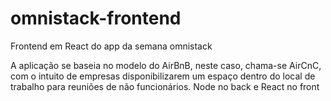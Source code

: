 # omnistack-frontend
Frontend em React do app da semana omnistack

A aplicação se baseia no modelo do AirBnB, neste caso, chama-se AirCnC, com o intuito de empresas disponibilizarem um espaço dentro do local de trabalho
para reuniões de não funcionários. Node no back e React no front

